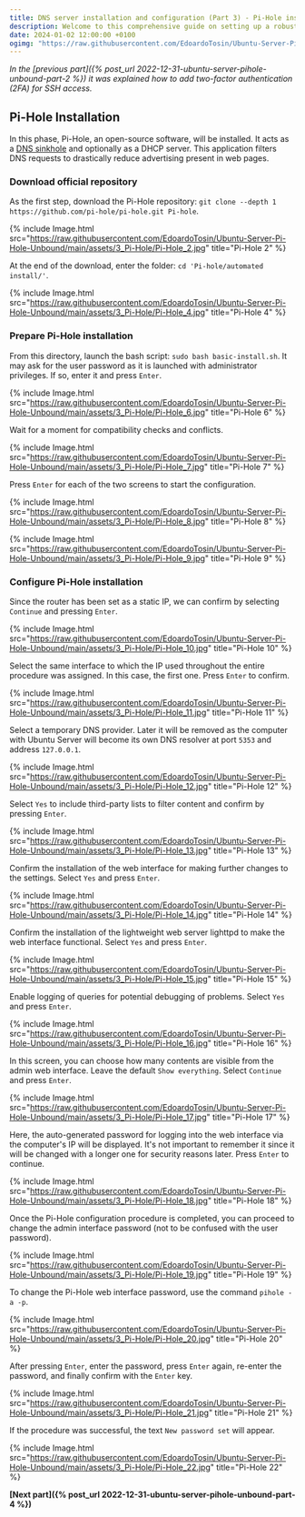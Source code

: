```yaml
---
title: DNS server installation and configuration (Part 3) - Pi-Hole installation (EN)
description: Welcome to this comprehensive guide on setting up a robust and secure DNS server using Ubuntu, Pi-Hole, and Unbound. This setup enhances your privacy and gives you better control over your network traffic.
date: 2024-01-02 12:00:00 +0100
ogimg: "https://raw.githubusercontent.com/EdoardoTosin/Ubuntu-Server-Pi-Hole-Unbound/main/assets/3_Pi-Hole/Pi-Hole_7.jpg"
---
```


*In the [previous part]({% post_url 2022-12-31-ubuntu-server-pihole-unbound-part-2 %}) it was explained how to add two-factor authentication (2FA) for SSH access.*

## Pi-Hole Installation

In this phase, Pi-Hole, an open-source software, will be installed. It acts as a [DNS sinkhole](https://it.wikipedia.org/wiki/DNS_sinkhole) and optionally as a DHCP server. This application filters DNS requests to drastically reduce advertising present in web pages.

### Download official repository

As the first step, download the Pi-Hole repository: `git clone --depth 1 https://github.com/pi-hole/pi-hole.git Pi-hole`.

{% include Image.html src="https://raw.githubusercontent.com/EdoardoTosin/Ubuntu-Server-Pi-Hole-Unbound/main/assets/3_Pi-Hole/Pi-Hole_2.jpg" title="Pi-Hole 2" %}

At the end of the download, enter the folder: `cd 'Pi-hole/automated install/'`.

{% include Image.html src="https://raw.githubusercontent.com/EdoardoTosin/Ubuntu-Server-Pi-Hole-Unbound/main/assets/3_Pi-Hole/Pi-Hole_4.jpg" title="Pi-Hole 4" %}

### Prepare Pi-Hole installation

From this directory, launch the bash script: `sudo bash basic-install.sh`.
It may ask for the user password as it is launched with administrator privileges.
If so, enter it and press `Enter`.

{% include Image.html src="https://raw.githubusercontent.com/EdoardoTosin/Ubuntu-Server-Pi-Hole-Unbound/main/assets/3_Pi-Hole/Pi-Hole_6.jpg" title="Pi-Hole 6" %}

Wait for a moment for compatibility checks and conflicts.

{% include Image.html src="https://raw.githubusercontent.com/EdoardoTosin/Ubuntu-Server-Pi-Hole-Unbound/main/assets/3_Pi-Hole/Pi-Hole_7.jpg" title="Pi-Hole 7" %}

Press `Enter` for each of the two screens to start the configuration.

{% include Image.html src="https://raw.githubusercontent.com/EdoardoTosin/Ubuntu-Server-Pi-Hole-Unbound/main/assets/3_Pi-Hole/Pi-Hole_8.jpg" title="Pi-Hole 8" %}

{% include Image.html src="https://raw.githubusercontent.com/EdoardoTosin/Ubuntu-Server-Pi-Hole-Unbound/main/assets/3_Pi-Hole/Pi-Hole_9.jpg" title="Pi-Hole 9" %}

### Configure Pi-Hole installation

Since the router has been set as a static IP, we can confirm by selecting `Continue` and pressing `Enter`.

{% include Image.html src="https://raw.githubusercontent.com/EdoardoTosin/Ubuntu-Server-Pi-Hole-Unbound/main/assets/3_Pi-Hole/Pi-Hole_10.jpg" title="Pi-Hole 10" %}

Select the same interface to which the IP used throughout the entire procedure was assigned. In this case, the first one. Press `Enter` to confirm.

{% include Image.html src="https://raw.githubusercontent.com/EdoardoTosin/Ubuntu-Server-Pi-Hole-Unbound/main/assets/3_Pi-Hole/Pi-Hole_11.jpg" title="Pi-Hole 11" %}

Select a temporary DNS provider. Later it will be removed as the computer with Ubuntu Server will become its own DNS resolver at port `5353` and address `127.0.0.1`.

{% include Image.html src="https://raw.githubusercontent.com/EdoardoTosin/Ubuntu-Server-Pi-Hole-Unbound/main/assets/3_Pi-Hole/Pi-Hole_12.jpg" title="Pi-Hole 12" %}

Select `Yes` to include third-party lists to filter content and confirm by pressing `Enter`.

{% include Image.html src="https://raw.githubusercontent.com/EdoardoTosin/Ubuntu-Server-Pi-Hole-Unbound/main/assets/3_Pi-Hole/Pi-Hole_13.jpg" title="Pi-Hole 13" %}

Confirm the installation of the web interface for making further changes to the settings. Select `Yes` and press `Enter`.

{% include Image.html src="https://raw.githubusercontent.com/EdoardoTosin/Ubuntu-Server-Pi-Hole-Unbound/main/assets/3_Pi-Hole/Pi-Hole_14.jpg" title="Pi-Hole 14" %}

Confirm the installation of the lightweight web server lighttpd to make the web interface functional. Select `Yes` and press `Enter`.

{% include Image.html src="https://raw.githubusercontent.com/EdoardoTosin/Ubuntu-Server-Pi-Hole-Unbound/main/assets/3_Pi-Hole/Pi-Hole_15.jpg" title="Pi-Hole 15" %}

Enable logging of queries for potential debugging of problems. Select `Yes` and press `Enter`.

{% include Image.html src="https://raw.githubusercontent.com/EdoardoTosin/Ubuntu-Server-Pi-Hole-Unbound/main/assets/3_Pi-Hole/Pi-Hole_16.jpg" title="Pi-Hole 16" %}

In this screen, you can choose how many contents are visible from the admin web interface. Leave the default `Show everything`. Select `Continue` and press `Enter`.

{% include Image.html src="https://raw.githubusercontent.com/EdoardoTosin/Ubuntu-Server-Pi-Hole-Unbound/main/assets/3_Pi-Hole/Pi-Hole_17.jpg" title="Pi-Hole 17" %}

Here, the auto-generated password for logging into the web interface via the computer's IP will be displayed. It's not important to remember it since it will be changed with a longer one for security reasons later. Press `Enter` to continue.

{% include Image.html src="https://raw.githubusercontent.com/EdoardoTosin/Ubuntu-Server-Pi-Hole-Unbound/main/assets/3_Pi-Hole/Pi-Hole_18.jpg" title="Pi-Hole 18" %}

Once the Pi-Hole configuration procedure is completed, you can proceed to change the admin interface password (not to be confused with the user password).

{% include Image.html src="https://raw.githubusercontent.com/EdoardoTosin/Ubuntu-Server-Pi-Hole-Unbound/main/assets/3_Pi-Hole/Pi-Hole_19.jpg" title="Pi-Hole 19" %}

To change the Pi-Hole web interface password, use the command `pihole -a -p`.

{% include Image.html src="https://raw.githubusercontent.com/EdoardoTosin/Ubuntu-Server-Pi-Hole-Unbound/main/assets/3_Pi-Hole/Pi-Hole_20.jpg" title="Pi-Hole 20" %}

After pressing `Enter`, enter the password, press `Enter` again, re-enter the password, and finally confirm with the `Enter` key.

{% include Image.html src="https://raw.githubusercontent.com/EdoardoTosin/Ubuntu-Server-Pi-Hole-Unbound/main/assets/3_Pi-Hole/Pi-Hole_21.jpg" title="Pi-Hole 21" %}

If the procedure was successful, the text `New password set` will appear.

{% include Image.html src="https://raw.githubusercontent.com/EdoardoTosin/Ubuntu-Server-Pi-Hole-Unbound/main/assets/3_Pi-Hole/Pi-Hole_22.jpg" title="Pi-Hole 22" %}

**[Next part]({% post_url 2022-12-31-ubuntu-server-pihole-unbound-part-4 %})**
